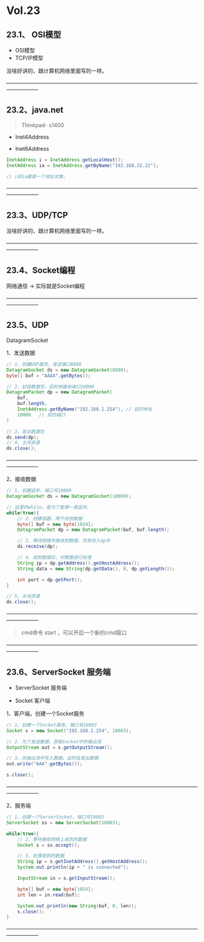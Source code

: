 # Vol.23

## 23.1、 OSI模型

- OSI模型
- TCP/IP模型

没啥好讲的，跟计算机网络里面写的一样。

——————————————————————————————————————————      

## 23.2、java.net

> Thinkpad- s1400

- Inet4Address

- Inet6Address

```java
InetAddress i = InetAddress.getLocalHost();
InetAddress ia = InetAddress.getByName("192.168.22.22");

// i和ia都是一个地址对象。
```
——————————————————————————————————————————      

## 23.3、UDP/TCP

没啥好讲的，跟计算机网络里面写的一样。

——————————————————————————————————————————      

## 23.4、Socket编程

网络通信 → 实际就是Socket编程

——————————————————————————————————————————      

## 23.5、UDP

DatagramSocket  

1、发送数据
```java
// 1、创建UDP服务，发送端口8888
DatagramSocket ds = new DatagramSocket(8888);
byte[] buf = "AAAA".getBytes();

// 2、封装数据包，目的地接收端口10000
DatagramPacket dp = new DatagramPacket(
    buf, 
    buf.length, 
    InetAddress.getByName("192.168.1.254"), // 目的地址
    10000   // 目的端口
)

// 3、发出数据包
ds.send(dp);
// 4、关闭资源
ds.close();
```
——————————————————————————————————————————      

2、接收数据
```java
// 1、创建监听，端口号10000
DatagramSocket ds = new DatagramSocket(10000);

// 这里的while，是为了能够一直监听。
while(true){
    // 2、创建容器，用于存放数据
    byte[] buf = new byte[1024];
    DatagramPacket dp = new DatagramPacket(buf, buf.length);

    // 3、等待网络中接收到数据，将其存入dp中
    ds.receive(dp);

    // 4、收到数据后，对数据进行处理
    String ip = dp.getAddress().getHostAddress();
    String data = new String(dp.getData(), 0, dp.getLength());

    int port = dp.getPort();
}

// 5、关闭资源
ds.close();
```
——————————————————————————————————————————      

> cmd命令 start ，可以开启一个新的cmd窗口

——————————————————————————————————————————      

## 23.6、ServerSocket 服务端

- ServerSocket 服务端

- Socket 客户端

1、客户端，创建一个Socket服务
```java
// 1、创建一个Socket服务，端口号10003
Socket s = new Socket("192.168.1.254", 10003);

// 2、为了发送数据，获取socket中的输出流
OutputStream out = s.getOutputStream();

// 3、向输出流中写入数据，此时会发出数据
out.write("AAA".getBytes());

s.close();
```
——————————————————————————————————————————      

2、服务端
```java
// 1、创建一个ServerSocket，端口号10003
ServerSocket ss = new ServerSocket(10003);

while(true){
    // 2、等待接收网络上收到的数据
    Socket s = ss.accept();

    // 3、处理收到的数据
    String ip = s.getInetAddress().getHostAddress();
    System.out.println(ip + " is connected");

    InputStream in = s.getInputStream();

    byte[] buf = new byte[1024];
    int len = in.read(buf);

    System.out.println(new String(buf, 0, len));
    s.close();
}
```
——————————————————————————————————————————      